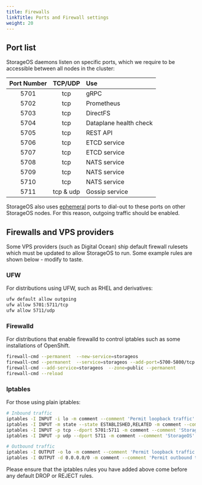 ```yaml
---
title: Firewalls
linkTitle: Ports and Firewall settings
weight: 20
---
```


## Port list

StorageOS daemons listen on specific ports, which we require to be accessible
between all nodes in the cluster:

| Port Number | TCP/UDP   | Use                    |
|:-----------:|:---------:|:---------------------- |
| 5701        | tcp       | gRPC                   |
| 5702        | tcp       | Prometheus             |
| 5703        | tcp       | DirectFS               |
| 5704        | tcp       | Dataplane health check |
| 5705        | tcp       | REST API               |
| 5706        | tcp       | ETCD service           |
| 5707        | tcp       | ETCD service           |
| 5708        | tcp       | NATS service           |
| 5709        | tcp       | NATS service           |
| 5710        | tcp       | NATS service           |
| 5711        | tcp & udp | Gossip service         |

StorageOS also uses [ephemeral](https://en.wikipedia.org/wiki/Ephemeral_port)
ports to dial-out to these ports on other StorageOS nodes. For this reason,
outgoing traffic should be enabled.


## Firewalls and VPS providers

Some VPS providers (such as Digital Ocean) ship default firewall rulesets which
must be updated to allow StorageOS to run. Some example rules are shown below -
modify to taste.



### UFW
For distributions using UFW, such as RHEL and derivatives:

```bash
ufw default allow outgoing
ufw allow 5701:5711/tcp
ufw allow 5711/udp
```

### Firewalld

For distributions that enable firewalld to control iptables such as some installations of OpenShift.

```bash
firewall-cmd --permanent  --new-service=storageos
firewall-cmd --permanent  --service=storageos --add-port=5700-5800/tcp
firewall-cmd --add-service=storageos  --zone=public --permanent
firewall-cmd --reload
```

### Iptables
For those using plain iptables:

```bash
# Inbound traffic
iptables -I INPUT -i lo -m comment --comment 'Permit loopback traffic' -j ACCEPT
iptables -I INPUT -m state --state ESTABLISHED,RELATED -m comment --comment 'Permit established traffic' -j ACCEPT
iptables -I INPUT -p tcp --dport 5701:5711 -m comment --comment 'StorageOS' -j ACCEPT
iptables -I INPUT -p udp --dport 5711 -m comment --comment 'StorageOS' -j ACCEPT

# Outbound traffic
iptables -I OUTPUT -o lo -m comment --comment 'Permit loopback traffic' -j ACCEPT
iptables -I OUTPUT -d 0.0.0.0/0 -m comment --comment 'Permit outbound traffic' -j ACCEPT
```

Please ensure that the iptables rules you have added above come before any
default DROP or REJECT rules.

